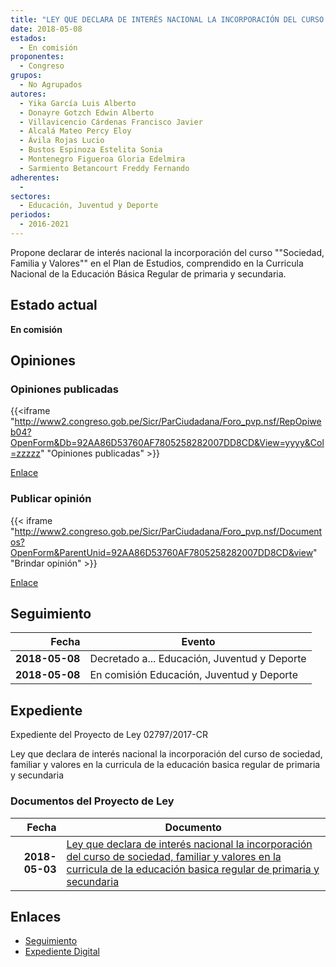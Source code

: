```yaml
---
title: "LEY QUE DECLARA DE INTERÉS NACIONAL LA INCORPORACIÓN DEL CURSO DE SOCIEDAD, FAMILIA Y VALORES EN LA CURRICULA DE LA EDUCACIÓN BÁSICA REGULAR DE PRIMARIA Y SECUNDARIA"
date: 2018-05-08
estados: 
  - En comisión
proponentes: 
  - Congreso
grupos: 
  - No Agrupados
autores: 
  - Yika García Luis Alberto
  - Donayre Gotzch Edwin Alberto
  - Villavicencio Cárdenas Francisco Javier
  - Alcalá Mateo Percy Eloy
  - Ávila Rojas Lucio
  - Bustos Espinoza Estelita Sonia
  - Montenegro Figueroa Gloria Edelmira
  - Sarmiento Betancourt Freddy Fernando
adherentes: 
  - 
sectores: 
  - Educación, Juventud y Deporte
periodos: 
  - 2016-2021
---
```


Propone declarar de interés nacional la incorporación del curso ""Sociedad, Familia y Valores"" en el Plan de Estudios, comprendido en la Curricula Nacional de la Educación Básica Regular de primaria y secundaria.


## Estado actual

**En comisión**

## Opiniones

### Opiniones publicadas

{{<iframe "http://www2.congreso.gob.pe/Sicr/ParCiudadana/Foro_pvp.nsf/RepOpiweb04?OpenForm&Db=92AA86D53760AF7805258282007DD8CD&View=yyyy&Col=zzzzz" "Opiniones publicadas" >}}

[Enlace](http://www2.congreso.gob.pe/Sicr/ParCiudadana/Foro_pvp.nsf/RepOpiweb04?OpenForm&Db=92AA86D53760AF7805258282007DD8CD&View=yyyy&Col=zzzzz)
### Publicar opinión

{{< iframe "http://www2.congreso.gob.pe/Sicr/ParCiudadana/Foro_pvp.nsf/Documentos?OpenForm&ParentUnid=92AA86D53760AF7805258282007DD8CD&view" "Brindar opinión" >}}

[Enlace](http://www2.congreso.gob.pe/Sicr/ParCiudadana/Foro_pvp.nsf/Documentos?OpenForm&ParentUnid=92AA86D53760AF7805258282007DD8CD&view)

## Seguimiento

| Fecha | Evento |
|------:|--------|
| **2018-05-08** | Decretado a... Educación, Juventud y Deporte|
| **2018-05-08** | En comisión Educación, Juventud y Deporte|


## Expediente

Expediente del Proyecto de Ley 02797/2017-CR

Ley que declara de interés nacional la incorporación del curso de sociedad, familiar y valores en la curricula de la educación basica regular de primaria y secundaria


### Documentos del Proyecto de Ley

| Fecha | Documento |
|------:|--------|
| **2018-05-03** | [Ley que declara de interés nacional la incorporación del curso de sociedad, familiar y valores en la curricula de la educación basica regular de primaria y secundaria](http://www.leyes.congreso.gob.pe/Documentos/2016_2021/Proyectos_de_Ley_y_de_Resoluciones_Legislativas/PL0279720180503..pdf) |

## Enlaces 

- [Seguimiento](http://www2.congreso.gob.pe/Sicr/TraDocEstProc/CLProLey2016.nsf/f7fff46988ca05b1052578e100829cc7/07077daca9b2dc0f05258282007c30f4?OpenDocument)
- [Expediente Digital](http://www2.congreso.gob.pe/Sicr/TraDocEstProc/CLProLey2016.nsf/f7fff46988ca05b1052578e100829cc7/07077daca9b2dc0f05258282007c30f4?OpenDocument&Click=05257FB7005EB655.eb71d0cf91d8294e05256cdf006b5706/$Body/0.1C6C)
